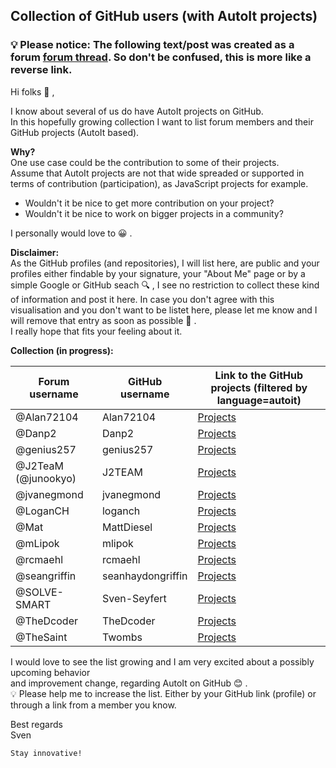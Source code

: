 ## Collection of GitHub users (with AutoIt projects)

### 💡 Please notice: The following text/post was created as a forum [forum thread](https://www.autoitscript.com/forum/topic/209411-collection-of-github-users-with-autoit-projects). So don't be confused, this is more like a reverse link.

Hi folks 👋 ,

I know about several of us do have AutoIt projects on GitHub.<br>
In this hopefully growing collection I want to list forum members and their GitHub projects (AutoIt based).

**Why?**<br>
One use case could be the contribution to some of their projects.<br>
Assume that AutoIt projects are not that wide spreaded or supported in terms of contribution (participation), as JavaScript projects for example.

- Wouldn't it be nice to get more contribution on your project?
- Wouldn't it be nice to work on bigger projects in a community?

I personally would love to 😀 .

**Disclaimer:**<br>
As the GitHub profiles (and repositories), I will list here, are public and your profiles either findable by your signature, your "About Me" page or by a simple Google or GitHub seach 🔍 , I see no restriction to collect these kind of information and post it here. In case you don't agree with this visualisation and you don't want to be listet here, please let me know and I will remove that entry as soon as possible 🤝 .<br>
I really hope that fits your feeling about it.

**Collection (in progress):**

| Forum username      | GitHub username   | Link to the GitHub projects (filtered by language=autoit)                                        |
| ---                 | ---               | ---                                                                                              |
| @Alan72104          | Alan72104         | [Projects](https://github.com/Alan72104?tab=repositories&q=&type=&language=autoit&sort=)         |
| @Danp2              | Danp2             | [Projects](https://github.com/Danp2?tab=repositories&q=&type=&language=autoit&sort=)             |
| @genius257          | genius257         | [Projects](https://github.com/genius257?tab=repositories&q=&type=&language=autoit&sort=)         |
| @J2TeaM (@junookyo) | J2TEAM            | [Projects](https://github.com/J2TEAM?tab=repositories&q=&type=&language=autoit&sort=)            |
| @jvanegmond         | jvanegmond        | [Projects](https://github.com/jvanegmond?tab=repositories&q=&type=&language=autoit&sort=)        |
| @LoganCH            | loganch           | [Projects](https://github.com/loganch/AutoIt-VSCode)                                             |
| @Mat                | MattDiesel        | [Projects](https://github.com/MattDiesel?tab=repositories&q=&type=&language=autoit&sort=)        |
| @mLipok             | mlipok            | [Projects](https://github.com/mlipok?tab=repositories&q=&type=&language=autoit&sort=)            |
| @rcmaehl            | rcmaehl           | [Projects](https://github.com/rcmaehl?tab=repositories&q=&type=&language=autoit&sort=)           |
| @seangriffin        | seanhaydongriffin | [Projects](https://github.com/seanhaydongriffin?tab=repositories&q=&type=&language=autoit&sort=) |
| @SOLVE-SMART        | Sven-Seyfert      | [Projects](https://github.com/Sven-Seyfert?tab=repositories&q=&type=&language=autoit&sort=)      |
| @TheDcoder          | TheDcoder         | [Projects](https://github.com/TheDcoder?tab=repositories&q=&type=&language=autoit&sort=)         |
| @TheSaint           | Twombs            | [Projects](https://github.com/Twombs?tab=repositories&q=&type=&language=autoit&sort=)            |

I would love to see the list growing and I am very excited about a possibly upcoming behavior<br>
and improvement change, regarding AutoIt on GitHub 😊 .<br>
💡 Please help me to increase the list. Either by your GitHub link (profile) or through a link from a member you know.

Best regards<br>
Sven

    Stay innovative!
